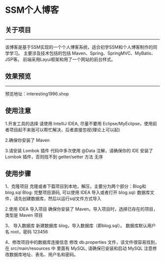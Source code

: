 # SSM个人博客
## 关于项目
---

该博客是基于SSM实现的一个个人博客系统，适合初学SSM和个人博客制作的同学学习。 
主要涉及技术包括的包括 Maven、Spring、SpringMVC、MyBatis、JSP等。 
前端采用Layui框架和用了一个网站的前台样式。 



## 效果预览
---

预览地址：interesting1996.shop



## 使用注意
1.开发工具的选择
请使用 IntelliJ IDEA, 尽量不要用 Eclipse/MyEclipse，使用前者项目起不来我可以帮忙解决，后者直接忽视(理论上可以起)

2.确保你安装了 Maven

3.请安装 Lombok 插件
代码中多次使用 @Data 注解，请确保你的 IDE 安装了 Lombok 插件，否则找不到 getter/setter 方法
无序

## 使用步骤

1、克隆项目 
克隆或者下载项目到本地，解压，主要分为两个部分：Blog和 blog.sql 
Blog: 完整项目源码, 可以使用 IDEA 导入或者打开 
blog.sql: 数据库文件，请先创建数据库，然后以运行sql文件方式导入 

2.使用 IDEA 导入项目
确保你安装了 Maven，导入项目时，选择已存在的项目，类型是 Maven 项目

3、 导入数据库 
新建数据库 blog，导入数据库（即blog.sql）。
数据库默认用户名 root，密码 123456

4、修改项目中的数据库连接信息 
修改 db.properties 文件，该文件很容易找到，在 src/main/resources 中
里面有 MySQL, 请确保已安装和启动 MySQL 
注意修改数据库地址、表名、用户名和密码。

